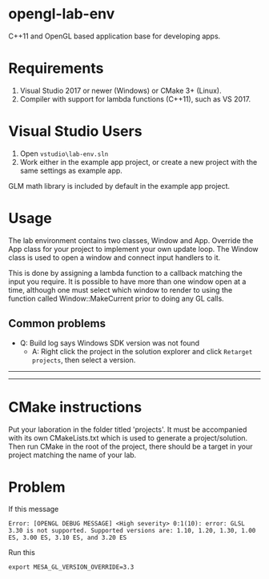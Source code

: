 # opengl-lab-env
C++11 and OpenGL based application base for developing apps.

# Requirements
1. Visual Studio 2017 or newer (Windows) or CMake 3+ (Linux).
2. Compiler with support for lambda functions (C++11), such as VS 2017.
  
# Visual Studio Users
1. Open `vstudio\lab-env.sln`
2. Work either in the example app project, or create a new project with the same settings as example app.

GLM math library is included by default in the example app project.

# Usage
The lab environment contains two classes, Window and App. Override the App class for your project to implement your own update loop. The Window class is used to open a window and connect input handlers to it. 

This is done by assigning a lambda function to a callback matching the input you require. It is possible to have more than one window open at a time, although one must select which window to render to using the function called Window::MakeCurrent prior to doing any GL calls.

## Common problems
* Q: Build log says Windows SDK version was not found
    - A: Right click the project in the solution explorer and click `Retarget projects`, then select a version.

---
---

# CMake instructions
Put your laboration in the folder titled 'projects'. It must be accompanied with its own CMakeLists.txt which is used to generate a project/solution. Then run CMake in the root of the project, there should be a target in your project matching the name of your lab.


# Problem
If this message
```
Error: [OPENGL DEBUG MESSAGE] <High severity> 0:1(10): error: GLSL 3.30 is not supported. Supported versions are: 1.10, 1.20, 1.30, 1.00 ES, 3.00 ES, 3.10 ES, and 3.20 ES
```
Run this
```
export MESA_GL_VERSION_OVERRIDE=3.3
```


